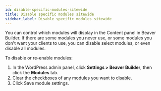 ```yaml
---
id: disable-specific-modules-sitewide
title: Disable specific modules sitewide
sidebar_label: Disable specific modules sitewide
---
```


You can control which modules will display in the Content panel in Beaver
Builder. If there are some modules you never use, or some modules you don't
want your clients to use, you can disable select modules, or even disable all
modules.

To disable or re-enable modules:

1. In the WordPress admin panel, click **Settings > Beaver Builder**, then click the **Modules** tab.
2. Clear the checkboxes of any modules you want to disable.
3. Click Save module settings.
